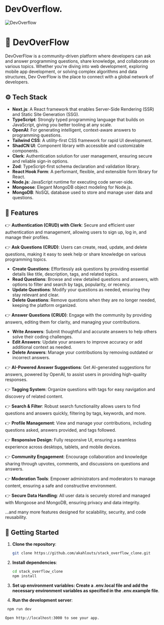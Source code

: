 # DevOverflow.

![DevOverflow](https://i.ibb.co/x7FChRP/Thumbnail.jpg)

# 🤖 DevOverFlow

DevOverFlow is a community-driven platform where developers can ask and answer programming questions, share knowledge, and collaborate on various topics. Whether you're diving into web development, exploring mobile app development, or solving complex algorithms and data structures, Dev OverFlow is the place to connect with a global network of developers.

## ⚙️ Tech Stack

- **Next.js**: A React framework that enables Server-Side Rendering (SSR) and Static Site Generation (SSG).
- **TypeScript**: Strongly typed programming language that builds on JavaScript, giving you better tooling at any scale.
- **OpenAI**: For generating intelligent, context-aware answers to programming questions.
- **Tailwind CSS**: A utility-first CSS framework for rapid UI development.
- **ShadCN UI**: Component library with accessible and customizable components.
- **Clerk**: Authentication solution for user management, ensuring secure and reliable sign-in options.
- **Zod**: TypeScript-first schema declaration and validation library.
- **React Hook Form**: A performant, flexible, and extensible form library for React.
- **Node.js**: JavaScript runtime for executing code server-side.
- **Mongoose**: Elegant MongoDB object modeling for Node.js.
- **MongoDB**: NoSQL database used to store and manage user data and questions.

## 🔋 Features

👉 **Authentication (CRUD) with Clerk**: Secure and efficient user authentication and management, allowing users to sign up, log in, and manage their profiles.

👉 **Ask Questions (CRUD)**: Users can create, read, update, and delete questions, making it easy to seek help or share knowledge on various programming topics.

- **Create Questions**: Effortlessly ask questions by providing essential details like title, description, tags, and related topics.
- **Read Questions**: Browse and view detailed questions and answers, with options to filter and search by tags, popularity, or recency.
- **Update Questions**: Modify your questions as needed, ensuring they stay relevant and clear.
- **Delete Questions**: Remove questions when they are no longer needed, keeping the platform organized.

👉 **Answer Questions (CRUD)**: Engage with the community by providing answers, editing them for clarity, and managing your contributions.

- **Write Answers**: Submit thoughtful and accurate answers to help others solve their coding challenges.
- **Edit Answers**: Update your answers to improve accuracy or add additional context as needed.
- **Delete Answers**: Manage your contributions by removing outdated or incorrect answers.

👉 **AI-Powered Answer Suggestions**: Get AI-generated suggestions for answers, powered by OpenAI, to assist users in providing high-quality responses.

👉 **Tagging System**: Organize questions with tags for easy navigation and discovery of related content.

👉 **Search & Filter**: Robust search functionality allows users to find questions and answers quickly, filtering by tags, keywords, and more.

👉 **Profile Management**: View and manage your contributions, including questions asked, answers provided, and tags followed.

👉 **Responsive Design**: Fully responsive UI, ensuring a seamless experience across desktops, tablets, and mobile devices.

👉 **Community Engagement**: Encourage collaboration and knowledge sharing through upvotes, comments, and discussions on questions and answers.

👉 **Moderation Tools**: Empower administrators and moderators to manage content, ensuring a safe and constructive environment.

👉 **Secure Data Handling**: All user data is securely stored and managed with Mongoose and MongoDB, ensuring privacy and data integrity.

...and many more features designed for scalability, security, and code reusability.

## 🚀 Getting Started

1. **Clone the repository**:

   ```bash
   git clone https://github.com/akahlouts/stack_overflow_clone.git

   ```

2. **Install dependencies**:

   ```bash
   cd stack_overflow_clone
   npm install

   ```

3. **Set up environment variables: Create a .env.local file and add the necessary environment variables as specified in the .env.example file**.

4. **Run the development server**:

```bash
 npm run dev

Open http://localhost:3000 to see your app.
```
